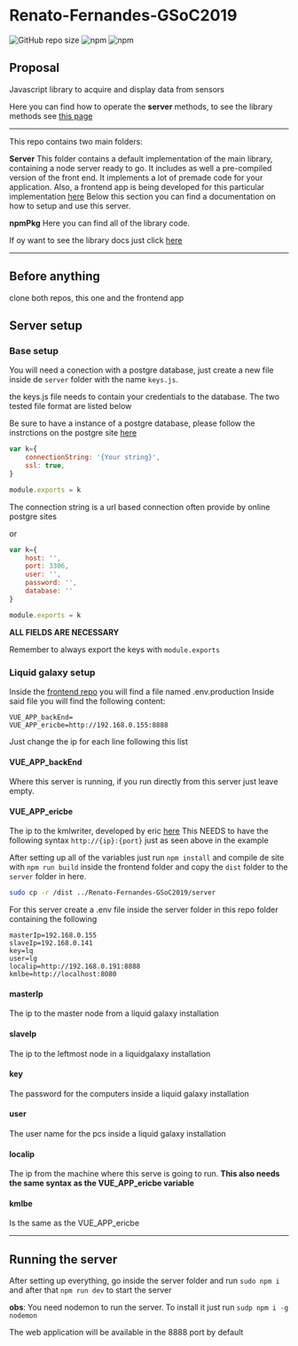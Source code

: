 # Renato-Fernandes-GSoC2019

![GitHub repo size](https://img.shields.io/github/repo-size/RenatoFernandesTotti/Renato-Fernandes-GSoC2019.svg?style=flat-square&logo=GitHub) ![npm](https://img.shields.io/npm/dt/liquidsensors.svg?style=flat-square&logo=NPM) ![npm](https://img.shields.io/npm/v/liquidsensors.svg?style=flat-square)

## Proposal

Javascript library to acquire and display data from sensors

Here you can find how to operate the **server** methods, to see the library methods see [this page](https://www.npmjs.com/package/liquidsensors)

----
This repo contains two main folders:

**Server**
This folder contains a default implementation of the main library, containing a node server ready to go. It includes as well a pre-compiled version of the front end.
It implements a lot of premade code for your application.
Also, a frontend app is being developed for this particular implementation [here](https://github.com/RenatoFernandesTotti/Renato-Fernandes-GSoC2019-FrontEndApp)
Below this section you can find a documentation on how to setup and use this server.

**npmPkg**
Here you can find all of the library code.

If oy want to see the library docs just click [here](https://www.npmjs.com/package/liquidsensors)

----

## Before anything

clone both repos, this one and the frontend app

## Server setup

### Base setup

You will need a conection with a postgre database, just create a new file inside de `server` folder with the name `keys.js`.

the keys.js file needs to contain your credentials to the database. The two tested file format are listed below

Be sure to have a instance of a postgre database, please follow the instrctions on the postgre site [here](https://www.postgresql.org/docs/9.3/tutorial-install.html)

```javascript
var k={
    connectionString: '{Your string}',
    ssl: true,
}

module.exports = k
```

The connection string is a url based connection often provide by online postgre sites

or

```javascript
var k={
    host: '',
    port: 3306,
    user: '',
    password: '',
    database: ''
}

module.exports = k
```

**ALL FIELDS ARE NECESSARY**

Remember to always export the keys with `module.exports`

### Liquid galaxy setup

Inside the [frontend repo][frontend] you will find a file named .env.production
Inside said file you will find the following content:

```env
VUE_APP_backEnd=
VUE_APP_ericbe=http://192.168.0.155:8888
```

Just change the ip for each line following this list

#### VUE_APP_backEnd

Where this server is running, if you run directly from this server just leave empty.

#### VUE_APP_ericbe

The ip to the kmlwriter, developed by eric [here][eric repo]
This NEEDS to have the following syntax
`http://{ip}:{port}`
just as seen above in the example

After setting up all of the variables just run `npm install` and compile de site with `npm run build` inside the frontend folder and copy the `dist` folder to the `server` folder in here.

````bash
sudo cp -r /dist ../Renato-Fernandes-GSoC2019/server
````

For this server create a .env file inside the server folder in this repo folder containing the following

````env
masterIp=192.168.0.155
slaveIp=192.168.0.141
key=lq
user=lg
localip=http://192.168.0.191:8888
kmlbe=http://localhost:8080
````

#### masterIp

The ip to the master node from a liquid galaxy installation

#### slaveIp

The ip to the leftmost node in a liquidgalaxy installation

#### key

The password for the computers inside a liquid galaxy installation

#### user

The user name for the pcs inside a liquid galaxy installation

#### localip

The ip from the machine where this serve is going to run.
**This also needs the same syntax as the VUE_APP_ericbe variable**

#### kmlbe

Is the same as the VUE_APP_ericbe

----

## Running the server

After setting up everything,  go inside the server folder and  run `sudo npm i` and after that `npm run dev` to start the server

**obs**: You need nodemon to run the server. To install it just run `sudp npm i -g nodemon`

The web application will be available in the 8888 port by default

[eric repo]:(https://github.com/xemyst/liquid-galaxy-kml-uploader)

[frontend]:(https://github.com/RenatoFernandesTotti/Renato-Fernandes-GSoC2019-FrontEndApp)
